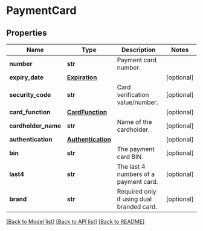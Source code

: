 # PaymentCard

## Properties
Name | Type | Description | Notes
------------ | ------------- | ------------- | -------------
**number** | **str** | Payment card number. | 
**expiry_date** | [**Expiration**](Expiration.md) |  | [optional] 
**security_code** | **str** | Card verification value/number. | [optional] 
**card_function** | [**CardFunction**](CardFunction.md) |  | [optional] 
**cardholder_name** | **str** | Name of the cardholder. | [optional] 
**authentication** | [**Authentication**](Authentication.md) |  | [optional] 
**bin** | **str** | The payment card BIN. | [optional] 
**last4** | **str** | The last 4 numbers of a payment card. | [optional] 
**brand** | **str** | Required only if using dual branded card. | [optional] 

[[Back to Model list]](../README.md#documentation-for-models) [[Back to API list]](../README.md#documentation-for-api-endpoints) [[Back to README]](../README.md)


